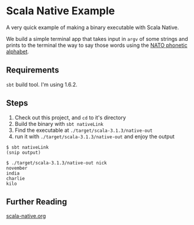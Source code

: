 # Scala Native Example

A very quick example of making a binary executable with Scala Native.

We build a simple terminal app that takes input in `argv` of some strings and prints to the terminal the way to say those words using the [NATO phonetic alphabet](https://en.wikipedia.org/wiki/NATO_phonetic_alphabet).

## Requirements

`sbt` build tool. I'm using 1.6.2.

## Steps

1. Check out this project, and `cd` to it's directory
1. Build the binary with `sbt nativeLink`
1. Find the executable at `./target/scala-3.1.3/native-out`
1. run it with `./target/scala-3.1.3/native-out` and enjoy the output


```
$ sbt nativeLink
(snip output)

$ ./target/scala-3.1.3/native-out nick
november
india
charlie
kilo
```

## Further Reading

[scala-native.org](http://scala-native.org)

